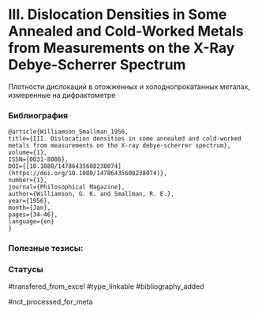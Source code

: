 # III. Dislocation Densities in Some Annealed and Cold-Worked Metals from Measurements on the X-Ray Debye-Scherrer Spectrum
 
Плотности дислокаций в отожженных и холоднопрокатанных металах, измеренные на дифрактометре

### Библиография
```
@article{Williamson_Smallman_1956,
title={III. Dislocation densities in some annealed and cold-worked metals from measurements on the X-ray debye-scherrer spectrum},
volume={1},
ISSN={0031-8086},
DOI={[10.1080/14786435608238074](https://doi.org/10.1080/14786435608238074)},
number={1},
journal={Philosophical Magazine},
author={Williamson, G. K. and Smallman, R. E.},
year={1956},
month={Jan},
pages={34–46},
language={en}
}
```

### Полезные тезисы:

### Статусы
#transfered_from_excel 
#type_linkable 
#bibliography_added

#not_processed_for_meta
